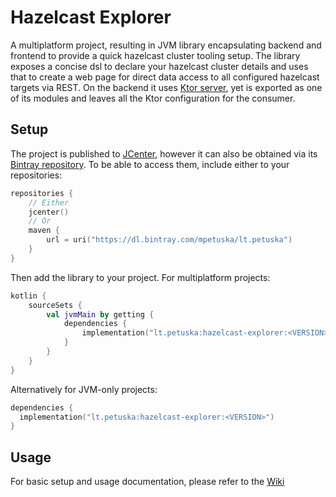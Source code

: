 # Hazelcast Explorer

A multiplatform project, resulting in JVM library encapsulating backend and frontend to provide a quick hazelcast cluster tooling setup.
The library exposes a concise dsl to declare your hazelcast cluster details and uses that to create a web page for direct data access to 
all configured hazelcast targets via REST. On the backend it uses [Ktor server](https://ktor.io/servers), 
yet is exported as one of its modules and leaves all the Ktor configuration for the consumer.

## Setup
The project is published to [JCenter](http://jcenter.bintray.com), however it can also be obtained via its [Bintray repository](https://bintray.com/mpetuska/lt.petuska/kvdom).
To be able to access them, include either to your repositories:
```kotlin
repositories {
    // Either
    jcenter()
    // Or
    maven {
        url = uri("https://dl.bintray.com/mpetuska/lt.petuska")
    }
}
```

Then add the library to your project.
For multiplatform projects:
```kotlin
kotlin {
    sourceSets {
        val jvmMain by getting {
            dependencies {
                implementation("lt.petuska:hazelcast-explorer:<VERSION>")
            }
        }
    }
}
```
Alternatively for JVM-only projects:
```kotlin
dependencies {
  implementation("lt.petuska:hazelcast-explorer:<VERSION>")
}
```

## Usage
For basic setup and usage documentation, please refer to the [Wiki](https://gitlab.com/lt.petuska/hazelcast-explorer/-/wikis)